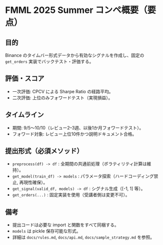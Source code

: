 FMML 2025 Summer コンペ概要（要点）
================================

目的
--
Binance のタイムバー形式データから有効なシグナルを作成し、固定の `get_orders` 実装でバックテスト・評価する。

評価・スコア
----------
- 一次評価: CPCV による Sharpe Ratio の経路平均。
- 二次評価: 上位のみフォワードテスト（実現損益）。

タイムライン
--------
- 期間: 9/5〜10/10（レビュー2–3週、以後1か月フォワードテスト）。
- フォワード対象: レビュー上位10件かつ説明ドキュメント合格。

提出形式（必須メソッド）
--------------------
- `preprocess(df) -> df` : 全期間の共通前処理（ボラティリティ計算は維持）。
- `get_model(train_df) -> models` : パラメータ探索（ハードコーディング禁止, 再現性確保）。
- `get_signal(valid_df, models) -> df` : シグナル生成（[-1, 1] 等）。
- `get_orders(...)` : 固定実装を使用（受講者側は変更不可）。

備考
--
- 提出コードは必要な import と関数をすべて同梱する。
- `models` は pickle 保存可能な形式。
- 詳細は `docs/rules.md`, `docs/api.md`, `docs/sample_strategy.md` を参照。


